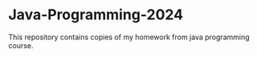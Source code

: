 # Java-Programming-2024
This repository contains copies of my homework from java programming course.
